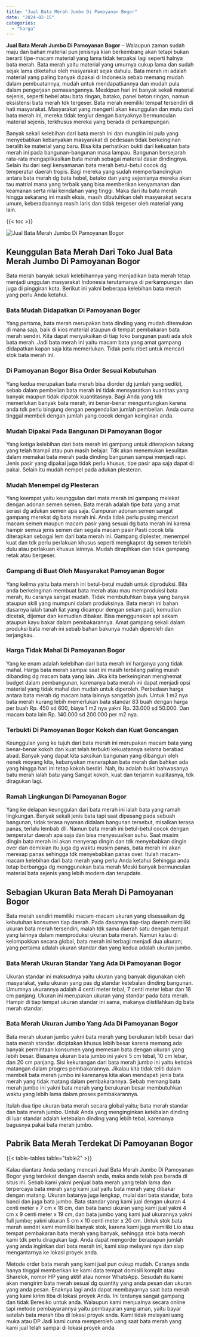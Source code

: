 ```yaml
---
title: "Jual Bata Merah Jumbo Di Pamoyanan Bogor"
date: "2024-02-15"
categories: 
  - "harga"
---
```


**Jual Bata Merah Jumbo Di Pamoyanan Bogor** – Walaupun zaman sudah maju dan bahan material pun jenisnya kian berkembang akan tetapi bukan berarti tipe-macam material yang lama tidak terpakai lagi seperti halnya bata merah. Bata merah yaitu material yang umurnya cukup lama dan sudah sejak lama diketahui oleh masyarakat sejak dahulu. Bata merah ini adalah material yang paling banyak dipakai di Indonesia sebab memang mudah dalam pembuatannya, mudah untuk mendapatkannya dan mudah pula dalam pengerjaan pemasangannya. Meskipun hari ini banyak sekali material sejenis, seperti hebel atau bata ringan, batako, panel beton ringan, namun eksistensi bata merah tdk tergeser. Bata merah memiliki tempat tersendiri di hati masyarakat. Masyarakat yang mengerti akan keunggulan dan mutu dari bata merah ini, mereka tidak tergiur dengan banyaknya bermunculan material sejenis, terkhusus mereka yang berada di perkampungan.

Banyak sekali kelebihan dari bata merah ini dan mungkin ini pula yang menyebabkan kebanyakan masyarakat di pedesaan tidak berkeinginan beralih ke material yang baru. Bisa kita perhatikan bukti dari kekuatan bata merah ini pada bangunan-bangunan masa lampau. Bangunan bersejarah rata-rata mengaplikasikan bata merah sebagai material dasar dindingnya. Selain itu dari segi kenyamanan bata merah betul-betul cocok dg temperatur daerah tropis. Bagi mereka yang sudah memperbandingkan antara bata merah dg bata hebel, batako dan yang sejenisnya mereka akan tau matrial mana yang terbaik yang bisa memberikan kenyamanan dan keamanan serta nilai keindahan yang tinggi. Maka dari itu bata merah hingga sekarang ini masih eksis, masih dibutuhkan oleh masyarakat secara umum, keberadaannya masih laris dan tidak tergeser oleh material yang lain.

{{< toc >}}

![Jual Bata Merah Jumbo Di Pamoyanan Bogor](/images/jual-bata-merah-24.png)

## Keunggulan Bata Merah Dari Toko Jual Bata Merah Jumbo Di Pamoyanan Bogor

Bata merah banyak sekali kelebihannya yang menjadikan bata merah tetap menjadi unggulan masyarakat Indonesia terutamanya di perkampungan dan juga di pinggiran kota. Berikut ini yakni beberapa kelebihan bata merah yang perlu Anda ketahui.

### Bata Mudah Didapatkan Di Pamoyanan Bogor

Yang pertama, bata merah merupakan bata dinding yang mudah ditemukan di mana saja, baik di kios material ataupun di tempat pembakaran bata merah sendiri. Kita dapat menyaksikan di tiap toko bangunan pasti ada stok bata merah. Jadi bata merah ini yaitu macam bata yang amat gampang didapatkan kapan saja kita memerlukan. Tidak perlu ribet untuk mencari stok bata merah ini.

### Di Pamoyanan Bogor Bisa Order Sesuai Kebutuhan

Yang kedua merupakan bata merah bisa diorder dg jumlah yang sedikit, sebab dalam pembelian bata merah ini tidak mensyaratkan kuantitas yang banyak maupun tidak dipatok kuantitasnya. Bagi Anda yang tdk memerlukan banyak bata merah, ini benar-benar menguntungkan karena anda tdk perlu bingung dengan pengendalian jumlah pembelian. Anda cuma tinggal membeli dengan jumlah yang cocok dengan keinginan anda.

### Mudah Dipakai Pada Bangunan Di Pamoyanan Bogor

Yang ketiga kelebihan dari bata merah ini gampang untuk diterapkan tukang yang telah trampil atau pun masih belajar. Tdk akan menemukan kesulitan dalam memakai bata merah pada dinding bangunan sampai menjadi rapi. Jenis pasir yang dipakai juga tidak perlu khusus, tipe pasir apa saja dapat di pakai. Selain itu mudah nempel pada adukan plesteran.

### Mudah Menempel dg Plesteran

Yang keempat yaitu keunggulan dari mata merah ini gampang melekat dengan adonan semen semen. Bata merah adalah tipe bata yang amat serasi dg adukan semen apa saja. Campuran adonan semen sangat gampang merekat dg bata merah ini. Anda tidak perlu pusing mencari macam semen maupun macam pasir yang sesuai dg bata merah ini karena hampir semua jenis semen dan segala macam pasir Pasti cocok bila diterapkan sebagai lem dari bata merah ini. Gampang diplester, menempel kuat dan tdk perlu perlakuan khusus seperti mengkaprot dg semen terlebih dulu atau perlakuan khusus lainnya. Mudah dirapihkan dan tidak gampang retak atau bergeser.

### Gampang di Buat Oleh Masyarakat Pamoyanan Bogor

Yang kelima yaitu bata merah ini betul-betul mudah untuk diproduksi. Bila anda berkeinginan membuat bata merah atau mau memproduksi bata merah, itu caranya sangat mudah. Tidak membutuhkan biaya yang banyak ataupun skill yang mumpuni dalam produksinya. Bata merah ini bahan dasarnya ialah tanah liat yang dicampur dengan sekam padi, kemudian dicetak, dijemur dan kemudian dibakar. Bisa menggunakan api sekam ataupun kayu bakar dalam pembakarannya. Amat gampang sekali dalam produksi bata merah ini sebab bahan bakunya mudah diperoleh dan terjangkau.

### Harga Tidak Mahal Di Pamoyanan Bogor

Yang ke enam adalah kelebihan dari bata merah ini harganya yang tidak mahal. Harga bata merah sampai saat ini masih terbilang paling murah dibanding dg macam bata yang lain. Jika kita berkeinginan menghemat budget dalam pembangunan, karenanya bata merah ini dapat menjadi opsi material yang tidak mahal dan mudah untuk diperoleh. Perbedaan harga antara bata merah dg macam bata lainnya sangatlah jauh. Untuk 1 m2 nya bata merah kurang lebih memerlukan bata standar 83 buah dengan harga per buah Rp. 450 sd 600, biaya 1 m2 nya yakni Rp. 33.000 sd 50.000. Dan macam bata lain Rp. 140.000 sd 200.000 per m2 nya.

### Terbukti Di Pamoyanan Bogor Kokoh dan Kuat Goncangan

Keunggulan yang ke tujuh dari bata merah ini merupakan macam bata yang benar-benar kokoh dan kuat telah terbukti kekuatannya selama berabad abad. Banyak yang dapat kita saksikan bangunan yang dibangun oleh nenek moyang kita, kebanyakan menerapkan bata merah dan bahkan ada yang hingga hari ini tetap kokoh berdiri. Nah, itu adalah bukti bahwasanya batu merah ialah batu yang Sangat kokoh, kuat dan terjamin kualitasnya, tdk diragukan lagi.

### Ramah Lingkungan Di Pamoyanan Bogor

Yang ke delapan keunggulan dari bata merah ini ialah bata yang ramah lingkungan. Banyak sekali jenis bata tapi saat dipasang pada sebuah bangunan, tidak terasa nyaman didalam bangunan tersebut, misalkan terasa panas, terlalu lembab dll. Namun bata merah ini betul-betul cocok dengan temperatur daerah apa saja dan bisa menyesuaikan suhu. Saat musim dingin bata merah ini akan menyerap dingin dan tdk menyebabkan dingin over dan demikian itu juga dg waktu musim panas, bata merah ini akan meresap panas sehingga tdk menyebabkan panas over. Itulah macam-macam kelebihan dari bata merah yang perlu Anda ketahui Sehingga anda tetap berbangga dg menggunakan bata merah Meski banyak bermunculan material bata sejenis yang lebih modern dan terupdate.

## Sebagian Ukuran Bata Merah Di Pamoyanan Bogor

Bata merah sendiri memiliki macam-macam ukuran yang disesuaikan dg kebutuhan konsumen tiap daerah. Pada dasarnya tiap-tiap daerah memiliki ukuran bata merah tersendiri, malah tdk sama daerah satu dengan tempat yang lainnya dalam memproduksi ukuran bata merah. Namun kalau di kelompokkan secara global, bata merah ini terbagi menjadi dua ukuran; yang pertama adalah ukuran standar dan yang kedua adalah ukuran jumbo.

### Bata Merah Ukuran Standar Yang Ada Di Pamoyanan Bogor

Ukuran standar ini maksudnya yaitu ukuran yang banyak digunakan oleh masyarakat, yaitu ukuran yang pas dg standar ketebalan dinding bangunan. Umumnya ukurannya adalah 4 centi meter tebal, 7 centi meter lebar dan 18 cm panjang. Ukuran ini merupakan ukuran yang standar pada bata merah. Hampir di tiap tempat ukuran standar ini sama, makanya diistilahkan dg bata merah standar.

### Bata Merah Ukuran Jumbo Yang Ada Di Pamoyanan Bogor

Bata merah ukuran jumbo yakni bata merah yang berukuran lebih besar dari bata merah standar. diciptakan khusus lebih besar karena memang ada banyak permintaan konsumen yang memesan bata dengan ukuran yang lebih besar. Biasanya ukuran bata jumbo ini yakni 5 cm tebal, 10 cm lebar, dan 20 cm panjang. Sisi kekurangan dari bata merah jumbo ini yaitu ketidak matangan dalam progres pembakarannya. Jikalau kita tidak teliti dalam membeli bata merah jumbo ini karenanya kita akan mendapati jenis bata merah yang tidak matang dalam pembakarannya. Sebab memang bata merah jumbo ini yakni bata merah yang berukuran besar membutuhkan waktu yang lebih lama dalam proses pembakarannya.

Itulah dua tipe ukuran bata merah secara global yaitu; bata merah standar dan bata merah jumbo. Untuk Anda yang menginginkan ketebalan dinding di luar standar adalah ketebalan dinding yang lebih tebal, karenanya bagusnya pakai bata merah jumbo.

## Pabrik Bata Merah Terdekat Di Pamoyanan Bogor

{{< table-tables table="table2" >}}

Kalau diantara Anda sedang mencari Jual Bata Merah Jumbo Di Pamoyanan Bogor yang terdekat dengan daerah anda, maka anda telah pas berada di situs ini. Sebab kami yakni penjual bata merah yang telah lama dan terpercaya bata merah yang kami jual yaitu bata merah yang dibakar dengan matang. Ukuran batanya juga lengkap, mulai dari bata standar, bata banci dan juga bata jumbo. Bata standar yang kami jual dengan ukuran 4 centi meter x 7 cm x 18 cm, dan bata banci ukuran yang kami jual yakni 4 cm x 9 centi meter x 19 cm, dan bata jumbo yang kami jual ukurannya yakni full jumbo; yakni ukuran 5 cm x 10 centi meter x 20 cm. Untuk stok bata merah sendiri kami memiliki banyak stok, karena kami juga memiliki Lio atau tempat pembakaran bata merah yang banyak, sehingga stok bata merah kami tdk perlu diragukan lagi. Anda dapat mengorder berapapun jumlah yang anda inginkan dari bata merah ini, kami siap melayani nya dan siap mengantarnya ke lokasi proyek anda.

Metode order bata merah yang kami jual pun cukup mudah. Caranya anda hanya tinggal memberikan ke kami data tempat domisili komplit atau Sharelok, nomor HP yang aktif atau nomor WhatsApp. Sesudah itu kami akan mengirim bata merah sesuai dg quantity yang anda pesan dan ukuran yang anda pesan. Enaknya lagi anda dapat membayarnya saat bata merah yang kami kirim tiba di lokasi proyek Anda. Ini tentunya sangat gampang dan tidak Beresiko untuk anda. Walaupun kami menjualnya secara online tapi metode pembayarannya yaitu pembayaran yang aman, yaitu bayar setelah bata merah tiba di lokasi proyek anda. Kami tidak melayani uang muka atau DP Jadi kami cuma memperoleh uang saat bata merah yang kami jual telah sampai di lokasi proyek anda.
